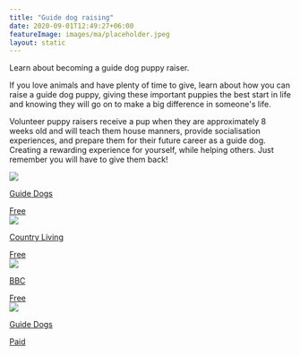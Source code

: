 ```yaml
---
title: "Guide dog raising"
date: 2020-09-01T12:49:27+06:00
featureImage: images/ma/placeholder.jpeg
layout: static
---
```


Learn about becoming a guide dog puppy raiser.

If you love animals and have plenty of time to give, learn about how you can raise a guide dog puppy, giving these important puppies the best start in life and knowing they will go on to make a big difference in someone's life.

Volunteer puppy raisers receive a pup when they are approximately 8 weeks old and will teach them house manners, provide socialisation experiences, and prepare them for their future career as a guide dog. Creating a rewarding experience for yourself, while helping others. Just remember you will have to give them back!

<a class="ma-link" href="https://www.guidedogs.org.uk/how-you-can-help/volunteering-for-guide-dogs/volunteer-role-descriptions/puppy-raiser/"><div class="ma-card ma-card-Community"><div class="ma-icon"><img src ="/images/Icon-check - community - opacity.svg"/></div><div class="ma-name"><p>Guide Dogs</p></div><div class="ma-paid-text"><span>Free</span></div></div></a><a class="ma-link" href="https://www.countryliving.com/uk/wildlife/pets/a42529255/raise-puppy-guide-dogs-uk/"><div class="ma-card ma-card-Community"><div class="ma-icon"><img src ="/images/Icon-check - community - opacity.svg"/></div><div class="ma-name"><p>Country Living</p></div><div class="ma-paid-text"><span>Free</span></div></div></a><a class="ma-link" href="https://www.bbc.co.uk/news/av/uk-64148085"><div class="ma-card ma-card-Community"><div class="ma-icon"><img src ="/images/Icon-check - community - opacity.svg"/></div><div class="ma-name"><p>BBC</p></div><div class="ma-paid-text"><span>Free</span></div></div></a><a class="ma-link" href="https://www.guidedogs.org.uk/"><div class="ma-card ma-card-Community"><div class="ma-icon"><img src ="/images/Icon-pound - community - opacity.svg"/></div><div class="ma-name"><p>Guide Dogs</p></div><div class="ma-paid-text"><span>Paid</span></div></div></a>  

<br/><br/>







